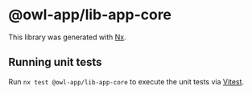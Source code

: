 # @owl-app/lib-app-core

This library was generated with [Nx](https://nx.dev).

## Running unit tests

Run `nx test @owl-app/lib-app-core` to execute the unit tests via [Vitest](https://vitest.dev/).
